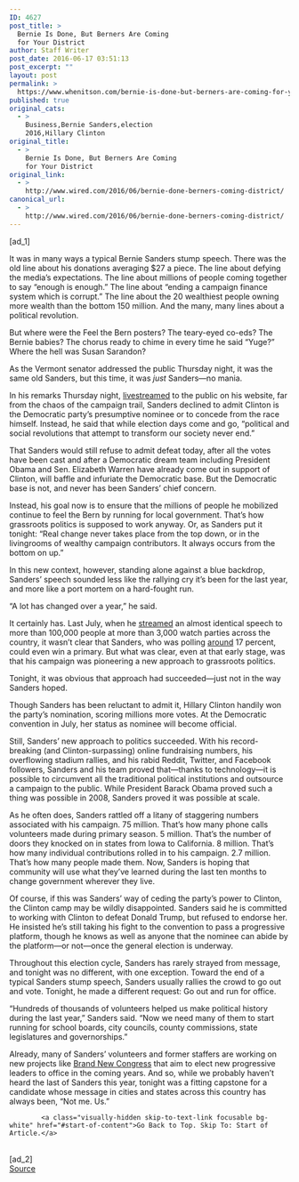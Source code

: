 ```yaml
---
ID: 4627
post_title: >
  Bernie Is Done, But Berners Are Coming
  for Your District
author: Staff Writer
post_date: 2016-06-17 03:51:13
post_excerpt: ""
layout: post
permalink: >
  https://www.whenitson.com/bernie-is-done-but-berners-are-coming-for-your-district/
published: true
original_cats:
  - >
    Business,Bernie Sanders,election
    2016,Hillary Clinton
original_title:
  - >
    Bernie Is Done, But Berners Are Coming
    for Your District
original_link:
  - >
    http://www.wired.com/2016/06/bernie-done-berners-coming-district/
canonical_url:
  - >
    http://www.wired.com/2016/06/bernie-done-berners-coming-district/
---
```

 [ad_1]
<br><div id=""><p>It was in many ways a typical Bernie Sanders stump speech. There was the old line about his donations averaging $27 a piece. The line about defying the media’s expectations. The line about millions of people coming together to say “enough is enough.” The line about “ending a campaign finance system which is corrupt.” The line about the 20 wealthiest people owning more wealth than the bottom 150 million. And the many, many lines about a political revolution.</p>
<p>But where were the Feel the Bern posters? The teary-eyed co-eds? The Bernie babies? The chorus ready to chime in every time he said “Yuge?” Where the hell was Susan Sarandon?</p>
<p>As the Vermont senator addressed the public Thursday night, it was the same old Sanders, but this time, it was <em>just</em> Sanders—no mania. </p>
<p>In his remarks Thursday night, <a href="https://berniesanders.com/stream/" target="_blank">livestreamed</a> to the public on his website, far from the chaos of the campaign trail, Sanders declined to admit Clinton is the Democratic party’s presumptive nominee or to concede from the race himself. Instead, he said that while election days come and go, “political and social revolutions that attempt to transform our society never end.”</p>
<p>That Sanders would still refuse to admit defeat today, after all the votes have been cast and after a Democratic dream team including President Obama and Sen. Elizabeth Warren have already come out in support of Clinton, will baffle and infuriate the Democratic base. But the Democratic base is not, and never has been Sanders’ chief concern. </p>
<p>Instead, his goal now is to ensure that the millions of people he mobilized continue to feel the Bern by running for local government. That’s how grassroots politics is supposed to work anyway. Or, as Sanders put it tonight: “Real change never takes place from the top down, or in the livingrooms of wealthy campaign contributors. It always occurs from the bottom on up.” </p>
<p>In this new context, however, standing alone against a blue backdrop, Sanders’ speech sounded less like the rallying cry it’s been for the last year, and more like a port mortem on a hard-fought run.</p>
<p>“A lot has changed over a year,” he said.</p>
<p>It certainly has. Last July, when he <a href="http://www.wired.com/2015/07/bernie-sanders-livestream/" target="_blank">streamed</a> an almost identical speech to more than 100,000 people at more than 3,000 watch parties across the country, it wasn’t clear that Sanders, who was polling <a href="https://www.qu.edu/news-and-events/quinnipiac-university-poll/national/release-detail?ReleaseID=2264" target="_blank">around</a> 17 percent, could even win a primary. But what was clear, even at that early stage, was that his campaign was pioneering a new approach to grassroots politics.</p>
<p>Tonight, it was obvious that approach had succeeded—just not in the way Sanders hoped. </p>
<p>Though Sanders has been reluctant to admit it, Hillary Clinton handily won the party’s nomination, scoring millions more votes. At the Democratic convention in July, her status as nominee will become official. </p>
<p>Still, Sanders’ new approach to politics succeeded. With his record-breaking (and Clinton-surpassing) online fundraising numbers, his overflowing stadium rallies, and his rabid Reddit, Twitter, and Facebook followers, Sanders and his team proved that—thanks to technology—it is possible to circumvent all the traditional political institutions and outsource a campaign to the public. While President Barack Obama proved such a thing was possible in 2008, Sanders proved it was possible at scale.</p>
<p>As he often does, Sanders rattled off a litany of staggering numbers associated with his campaign. 75 million. That’s how many phone calls volunteers made during primary season. 5 million. That’s the number of doors they knocked on in states from Iowa to California. 8 million. That’s how many individual contributions rolled in to his campaign. 2.7 million. That’s how many people made them. Now, Sanders is hoping that community will use what they’ve learned during the last ten months to change government wherever they live. </p>
<p>Of course, if this was Sanders’ way of ceding the party’s power to Clinton, the Clinton camp may be wildly disappointed. Sanders said he is committed to working with Clinton to defeat Donald Trump, but refused to endorse her. He insisted he’s still taking his fight to the convention to pass a progressive platform, though he knows as well as anyone that the nominee can abide by the platform—or not—once the general election is underway. </p>
<p>Throughout this election cycle, Sanders has rarely strayed from message, and tonight was no different, with one exception. Toward the end of a typical Sanders stump speech, Sanders usually rallies the crowd to go out and vote. Tonight, he made a different request: Go out and run for office.</p>
<p>“Hundreds of thousands of volunteers helped us make political history during the last year,” Sanders said. “Now we need many of them to start running for school boards, city councils, county commissions, state legislatures and governorships.”</p>
<p>Already, many of Sanders’ volunteers and former staffers are working on new projects like <a href="http://www.wired.com/2016/05/bernie-wont-get-nomination-online-army-isnt-done/" target="_blank">Brand New Congress</a> that aim to elect new progressive leaders to office in the coming years. And so, while we probably haven’t heard the last of Sanders this year, tonight was a fitting capstone for a candidate whose message in cities and states across this country has always been, “Not me. Us.”</p>

			<a class="visually-hidden skip-to-text-link focusable bg-white" href="#start-of-content">Go Back to Top. Skip To: Start of Article.</a>

			
</div>
<br>[ad_2]
<br><a href="http://www.wired.com/2016/06/bernie-done-berners-coming-district/">Source </a>